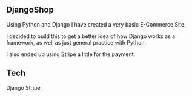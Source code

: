 ## DjangoShop

Using Python and Django I have created a very basic E-Commerce Site.

I decided to build this to get a better idea of how Django works as a framework, as well as just general practice with Python.

I also ended up using Stripe a little for the payment.

## Tech

Django
Stripe